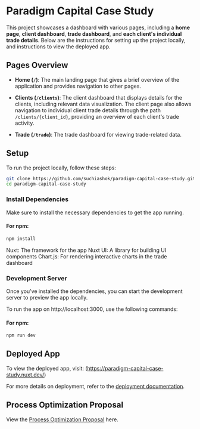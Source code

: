 # Paradigm Capital Case Study

This project showcases a dashboard with various pages, including a **home page**, **client dashboard**, **trade dashboard**, and **each client's individual trade details**. Below are the instructions for setting up the project locally, and instructions to view the deployed app.

## Pages Overview

- **Home (`/`)**: The main landing page that gives a brief overview of the application and provides navigation to other pages.
- **Clients (`/clients`)**: The client dashboard that displays details for the clients, including relevant data visualization. The client page also allows navigation to individual client trade details through the path `/clients/{client_id}`, providing an overview of each client's trade activity.

- **Trade (`/trade`)**: The trade dashboard for viewing trade-related data.

## Setup

To run the project locally, follow these steps:

```bash
git clone https://github.com/suchiashok/paradigm-capital-case-study.git
cd paradigm-capital-case-study
```

### Install Dependencies

Make sure to install the necessary dependencies to get the app running.

#### For npm:

```bash
npm install
```

Nuxt: The framework for the app
Nuxt UI: A library for building UI components
Chart.js: For rendering interactive charts in the trade dashboard

### Development Server

Once you’ve installed the dependencies, you can start the development server to preview the app locally.

To run the app on http://localhost:3000, use the following commands:

#### For npm:

```bash
npm run dev
```

## Deployed App

To view the deployed app, visit:
(https://paradigm-capital-case-study.nuxt.dev/)

For more details on deployment, refer to the [deployment documentation](docs/deployment.md).

## Process Optimization Proposal

View the [Process Optimization Proposal](docs/Process%20Optimization%20Proposal.pdf) here.


